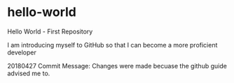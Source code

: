 # hello-world
Hello World - First Repository

I am introducing myself to GitHub so that I can become a more proficient developer

20180427 Commit Message: Changes were made becuase the github guide advised me to.
